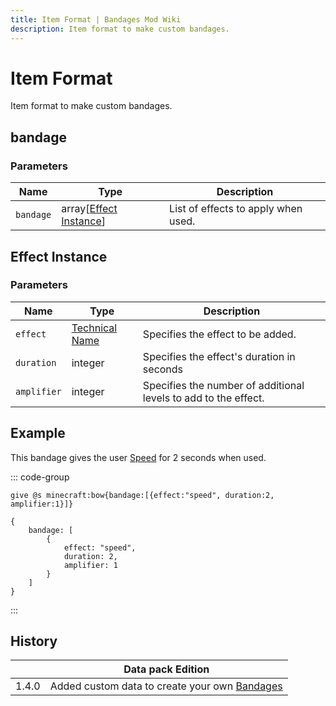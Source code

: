 ```yaml
---
title: Item Format | Bandages Mod Wiki
description: Item format to make custom bandages.
---
```


# Item Format

Item format to make custom bandages.

## bandage

### Parameters

| Name      | Type                                       | Description                         |
| --------- | ------------------------------------------ | ----------------------------------- |
| `bandage` | array[[Effect Instance](#effect-instance)] | List of effects to apply when used. |

## Effect Instance

### Parameters

| Name        | Type                                                           | Description                                                     |
| ----------- | -------------------------------------------------------------- | --------------------------------------------------------------- |
| `effect`    | [Technical Name](https://minecraft.wiki/w/Effect#Descriptions) | Specifies the effect to be added.                               |
| `duration`  | integer                                                        | Specifies the effect's duration in seconds                      |
| `amplifier` | integer                                                        | Specifies the number of additional levels to add to the effect. |

## Example

This bandage gives the user [Speed](https://minecraft.wiki/w/Speed) for 2 seconds when used.

::: code-group

```mcfunction
give @s minecraft:bow{bandage:[{effect:"speed", duration:2, amplifier:1}]}
```

```snbt
{
    bandage: [
        {
            effect: "speed",
            duration: 2,
            amplifier: 1
        }
    ]
}
```

:::

## History

|       | Data pack Edition                                              |
| ----- | -------------------------------------------------------------- |
| 1.4.0 | Added custom data to create your own [Bandages](../Bandage.md) |
